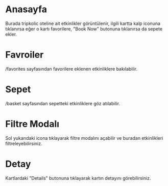 # Anasayfa

Burada tripkolic oteline ait etkinlikler görüntülenir, ilgili kartta kalp iconuna tıklanırsa eğer o kartı favorilere, "Book Now" butonuna tıklanırsa da sepete ekler.

# Favroiler

/favorites sayfasından favorilere eklenen etkinliklere bakılabilir.

# Sepet

/basket sayfasından sepetteki etkinliklere göz atılabilir.

# Filtre Modalı

Sol yukarıdaki icona tıklayarak filtre modalını açabilir ve buradan etkinlikleri filtreleyebilirsiniz.

# Detay

Kartlardaki "Details" butonuna tıklayarak kartın detayını görebilirsiniz.